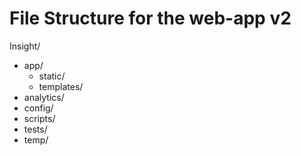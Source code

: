 # File Structure for the web-app v2

Insight/
- app/
  - static/
  - templates/
- analytics/
- config/
- scripts/
- tests/
- temp/